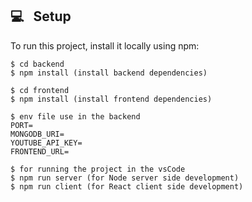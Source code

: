 ## 💻 &nbsp; Setup

To run this project, install it locally using npm:

```
$ cd backend
$ npm install (install backend dependencies)

$ cd frontend
$ npm install (install frontend dependencies)

$ env file use in the backend
PORT=
MONGODB_URI=
YOUTUBE_API_KEY=
FRONTEND_URL=

$ for running the project in the vsCode
$ npm run server (for Node server side development)
$ npm run client (for React client side development)
